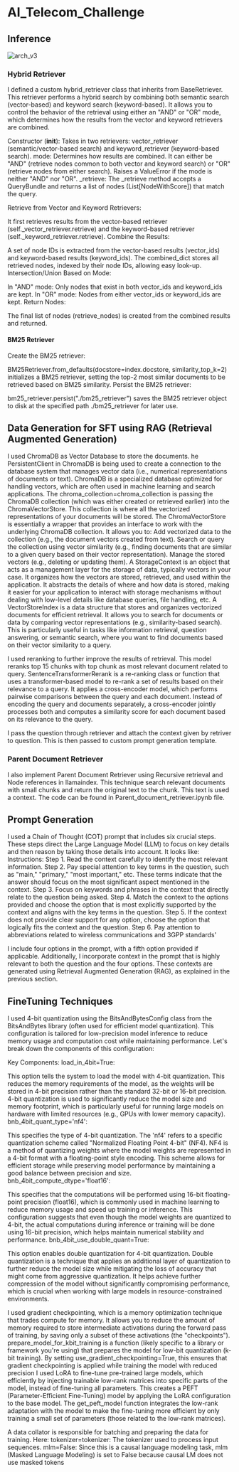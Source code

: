 # AI_Telecom_Challenge

## Inference

![arch_v3](https://github.com/user-attachments/assets/da3ef0ce-c1b9-4d53-a1ea-b798f60f70de)


### Hybrid Retriever
I defined a custom hybrid_retriever class that inherits from BaseRetriever. This retriever performs a hybrid search by combining both semantic search (vector-based) and keyword search (keyword-based). It allows you to control the behavior of the retrieval using either an "AND" or "OR" mode, which determines how the results from the vector and keyword retrievers are combined.

Constructor (__init__):
Takes in two retrievers: vector_retriever (semantic/vector-based search) and keyword_retriever (keyword-based search).
mode: Determines how results are combined. It can either be "AND" (retrieve nodes common to both vector and keyword search) or "OR" (retrieve nodes from either search).
Raises a ValueError if the mode is neither "AND" nor "OR".
_retrieve:
The _retrieve method accepts a QueryBundle and returns a list of nodes (List[NodeWithScore]) that match the query.

Retrieve from Vector and Keyword Retrievers:

It first retrieves results from the vector-based retriever (self._vector_retriever.retrieve) and the keyword-based retriever (self._keyword_retriever.retrieve).
Combine the Results:

A set of node IDs is extracted from the vector-based results (vector_ids) and keyword-based results (keyword_ids).
The combined_dict stores all retrieved nodes, indexed by their node IDs, allowing easy look-up.
Intersection/Union Based on Mode:

In "AND" mode: Only nodes that exist in both vector_ids and keyword_ids are kept.
In "OR" mode: Nodes from either vector_ids or keyword_ids are kept.
Return Nodes:

The final list of nodes (retrieve_nodes) is created from the combined results and returned.

#### BM25 Retriever

Create the BM25 retriever:

BM25Retriever.from_defaults(docstore=index.docstore, similarity_top_k=2) initializes a BM25 retriever, setting the top-2 most similar documents to be retrieved based on BM25 similarity.
Persist the BM25 retriever:

bm25_retriever.persist("./bm25_retriever") saves the BM25 retriever object to disk at the specified path ./bm25_retriever for later use.


## Data Generation for SFT using RAG (Retrieval Augmented Generation)

I used ChromaDB as Vector Database to store the documents. he PersistentClient in ChromaDB is being used to create a connection to the database system that manages vector data (i.e., numerical representations of documents or text). ChromaDB is a specialized database optimized for handling vectors, which are often used in machine learning and search applications.
The chroma_collection=chroma_collection is passing the ChromaDB collection (which was either created or retrieved earlier) into the ChromaVectorStore. This collection is where all the vectorized representations of your documents will be stored.
The ChromaVectorStore is essentially a wrapper that provides an interface to work with the underlying ChromaDB collection. It allows you to:
Add vectorized data to the collection (e.g., the document vectors created from text).
Search or query the collection using vector similarity (e.g., finding documents that are similar to a given query based on their vector representation).
Manage the stored vectors (e.g., deleting or updating them).
A StorageContext is an object that acts as a management layer for the storage of data, typically vectors in your case. It organizes how the vectors are stored, retrieved, and used within the application.
It abstracts the details of where and how data is stored, making it easier for your application to interact with storage mechanisms without dealing with low-level details like database queries, file handling, etc.
A VectorStoreIndex is a data structure that stores and organizes vectorized documents for efficient retrieval. It allows you to search for documents or data by comparing vector representations (e.g., similarity-based search).
This is particularly useful in tasks like information retrieval, question answering, or semantic search, where you want to find documents based on their vector similarity to a query.

I used reranking to further improve the results of retrieval. This model reranks top 15 chunks with top chunk as most relevant document related to query. SentenceTransformerRerank is a re-ranking class or function that uses a transformer-based model to re-rank a set of results based on their relevance to a query.
It applies a cross-encoder model, which performs pairwise comparisons between the query and each document. Instead of encoding the query and documents separately, a cross-encoder jointly processes both and computes a similarity score for each document based on its relevance to the query.


I pass the question through retriever and attach the context given by retriver to question. This is then passed to custom prompt generation template.  


### Parent Document Retriever

I also implement Parent Document Retriever using Recursive retrieval and Node references in llamaindex. This technique search relevant documents with small chunks and return the original text to the chunk. This text is used a context. The code can be found in Parent_document_retriever.ipynb file. 


## Prompt Generation

I used a Chain of Thought (COT) prompt that includes six crucial steps. These steps direct the Large Language Model (LLM) to focus on key details and then reason by taking those details into account. It looks like:
Instructions:
    Step 1. Read the context carefully to identify the most relevant information.
    Step 2. Pay special attention to key terms in the question, such as "main," "primary," "most important," etc. These terms indicate that the answer should focus on the most 
            significant aspect mentioned in the context.
    Step 3. Focus on keywords and phrases in the context that directly relate to the question being asked.
    Step 4. Match the context to the options provided and choose the option that is most explicitly supported by the context and aligns with the key terms in the question.
    Step 5. If the context does not provide clear support for any option, choose the option that logically fits the context and the question.
    Step 6. Pay attention to abbreviations related to wireless communications and 3GPP standards'

I include four options in the prompt, with a fifth option provided if applicable. Additionally, I incorporate context in the prompt that is highly relevant to both the question and the four options. These contexts are generated using Retrieval Augmented Generation (RAG), as explained in the previous section.


## FineTuning Techniques

I used 4-bit quantization using the BitsAndBytesConfig class from the BitsAndBytes library (often used for efficient model quantization). This configuration is tailored for low-precision model inference to reduce memory usage and computation cost while maintaining performance. Let's break down the components of this configuration:

Key Components:
load_in_4bit=True:

This option tells the system to load the model with 4-bit quantization. This reduces the memory requirements of the model, as the weights will be stored in 4-bit precision rather than the standard 32-bit or 16-bit precision.
4-bit quantization is used to significantly reduce the model size and memory footprint, which is particularly useful for running large models on hardware with limited resources (e.g., GPUs with lower memory capacity).
bnb_4bit_quant_type='nf4':

This specifies the type of 4-bit quantization. The 'nf4' refers to a specific quantization scheme called "Normalized Floating Point 4-bit" (NF4).
NF4 is a method of quantizing weights where the model weights are represented in a 4-bit format with a floating-point style encoding. This scheme allows for efficient storage while preserving model performance by maintaining a good balance between precision and size.
bnb_4bit_compute_dtype='float16':

This specifies that the computations will be performed using 16-bit floating-point precision (float16), which is commonly used in machine learning to reduce memory usage and speed up training or inference.
This configuration suggests that even though the model weights are quantized to 4-bit, the actual computations during inference or training will be done using 16-bit precision, which helps maintain numerical stability and performance.
bnb_4bit_use_double_quant=True:

This option enables double quantization for 4-bit quantization. Double quantization is a technique that applies an additional layer of quantization to further reduce the model size while mitigating the loss of accuracy that might come from aggressive quantization.
It helps achieve further compression of the model without significantly compromising performance, which is crucial when working with large models in resource-constrained environments.

I used gradient checkpointing, which is a memory optimization technique that trades compute for memory. It allows you to reduce the amount of memory required to store intermediate activations during the forward pass of training, by saving only a subset of these activations (the "checkpoints").
prepare_model_for_kbit_training is a function (likely specific to a library or framework you're using) that prepares the model for low-bit quantization (k-bit training). By setting use_gradient_checkpointing=True, this ensures that gradient checkpointing is applied while training the model with reduced precision
I used LoRA to fine-tune pre-trained large models, which efficiently by injecting trainable low-rank matrices into specific parts of the model, instead of fine-tuning all parameters.
This creates a PEFT (Parameter-Efficient Fine-Tuning) model by applying the LoRA configuration to the base model. The get_peft_model function integrates the low-rank adaptation with the model to make the fine-tuning more efficient by only training a small set of parameters (those related to the low-rank matrices).

A data collator is responsible for batching and preparing the data for training. Here:
tokenizer=tokenizer: The tokenizer used to process input sequences.
mlm=False: Since this is a causal language modeling task, mlm (Masked Language Modeling) is set to False because causal LM does not use masked tokens

